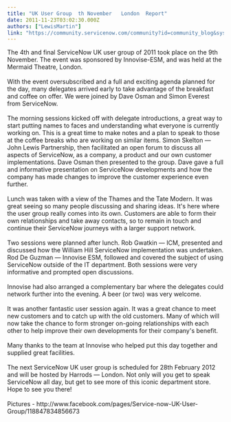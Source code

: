 ```yaml
---
title: "UK User Group  th November   London  Report"
date: 2011-11-23T03:02:30.000Z
authors: ["LewisMartin"]
link: "https://community.servicenow.com/community?id=community_blog&sys_id=acbde6a9dbd0dbc01dcaf3231f961997"
---
```

<p>The 4th and final ServiceNow UK user group of 2011 took place on the 9th November. The event was sponsored by Innovise-ESM, and was held at the Mermaid Theatre, London.<br /><br />With the event oversubscribed and a full and exciting agenda planned for the day, many delegates arrived early to take advantage of the breakfast and coffee on offer. We were joined by Dave Osman and Simon Everest from ServiceNow.<br /><br />The morning sessions kicked off with delegate introductions, a great way to start putting names to faces and understanding what everyone is currently working on. This is a great time to make notes and a plan to speak to those at the coffee breaks who are working on similar items. Simon Skelton — John Lewis Partnership, then facilitated an open forum to discuss all aspects of ServiceNow, as a company, a product and our own customer implementations. Dave Osman then presented to the group. Dave gave a full and informative presentation on ServiceNow developments and how the company has made changes to improve the customer experience even further.<br /><br />Lunch was taken with a view of the Thames and the Tate Modern. It was great seeing so many people discussing and sharing ideas. It's here where the user group really comes into its own. Customers are able to form their own relationships and take away contacts, so to remain in touch and continue their ServiceNow journeys with a larger support network.<br /><br />Two sessions were planned after lunch. Rob Gwatkin — ICM, presented and discussed how the William Hill ServiceNow implementation was undertaken. Rod De Guzman — Innovise ESM, followed and covered the subject of using ServiceNow outside of the IT department. Both sessions were very informative and prompted open discussions.<br /><br />Innovise had also arranged a complementary bar where the delegates could network further into the evening. A beer (or two) was very welcome.<br /><br />It was another fantastic user session again. It was a great chance to meet new customers and to catch up with the old customers. Many of which will now take the chance to form stronger on-going relationships with each other to help improve their own developments for their company's benefit.<br /><br />Many thanks to the team at Innovise who helped put this day together and supplied great facilities.<br /><br />The next ServiceNow UK user group is scheduled for 28th February 2012 and will be hosted by Harrods — London. Not only will you get to speak ServiceNow all day, but get to see more of this iconic department store. Hope to see you there!<br /><br />Pictures - http://www.facebook.com/pages/Service-now-UK-User-Group/118847834856673</p>
